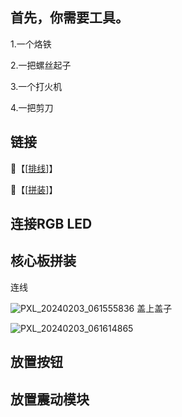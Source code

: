 ## 首先，你需要工具。

 1.一个烙铁 
 
 2.一把螺丝起子

 3.一个打火机

 4.一把剪刀
 
 ## 链接
 
 🔗【[[排线](https://wokwi.com/projects/389491716516865025)]】

 🔗【[[拼装](https://ibb.co/gw4htDD)]】

 ## 连接RGB LED

 
 
 ## 核心板拼装
 连线
 
 ![PXL_20240203_061555836](https://github.com/Ethan-Ming/BrainDance_AVS/assets/36059080/04372c65-4e2e-4b9c-bf47-90c05e0f592f)
盖上盖子

![PXL_20240203_061614865](https://github.com/Ethan-Ming/BrainDance_AVS/assets/36059080/df22c6e9-e932-41ab-ba2f-20a9e53b1d30)

 ## 放置按钮

 ## 放置震动模块

 
